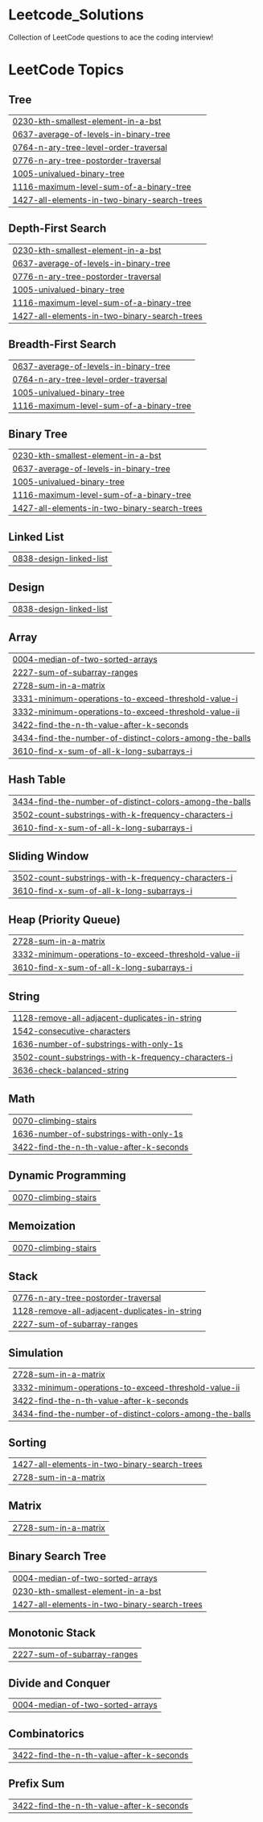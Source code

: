 # Leetcode_Solutions
Collection of LeetCode questions to ace the coding interview! 

<!---LeetCode Topics Start-->
# LeetCode Topics
## Tree
|  |
| ------- |
| [0230-kth-smallest-element-in-a-bst](https://github.com/TARAK0506/LEETCODE/tree/master/0230-kth-smallest-element-in-a-bst) |
| [0637-average-of-levels-in-binary-tree](https://github.com/TARAK0506/LEETCODE/tree/master/0637-average-of-levels-in-binary-tree) |
| [0764-n-ary-tree-level-order-traversal](https://github.com/TARAK0506/LEETCODE/tree/master/0764-n-ary-tree-level-order-traversal) |
| [0776-n-ary-tree-postorder-traversal](https://github.com/TARAK0506/LEETCODE/tree/master/0776-n-ary-tree-postorder-traversal) |
| [1005-univalued-binary-tree](https://github.com/TARAK0506/LEETCODE/tree/master/1005-univalued-binary-tree) |
| [1116-maximum-level-sum-of-a-binary-tree](https://github.com/TARAK0506/LEETCODE/tree/master/1116-maximum-level-sum-of-a-binary-tree) |
| [1427-all-elements-in-two-binary-search-trees](https://github.com/TARAK0506/LEETCODE/tree/master/1427-all-elements-in-two-binary-search-trees) |
## Depth-First Search
|  |
| ------- |
| [0230-kth-smallest-element-in-a-bst](https://github.com/TARAK0506/LEETCODE/tree/master/0230-kth-smallest-element-in-a-bst) |
| [0637-average-of-levels-in-binary-tree](https://github.com/TARAK0506/LEETCODE/tree/master/0637-average-of-levels-in-binary-tree) |
| [0776-n-ary-tree-postorder-traversal](https://github.com/TARAK0506/LEETCODE/tree/master/0776-n-ary-tree-postorder-traversal) |
| [1005-univalued-binary-tree](https://github.com/TARAK0506/LEETCODE/tree/master/1005-univalued-binary-tree) |
| [1116-maximum-level-sum-of-a-binary-tree](https://github.com/TARAK0506/LEETCODE/tree/master/1116-maximum-level-sum-of-a-binary-tree) |
| [1427-all-elements-in-two-binary-search-trees](https://github.com/TARAK0506/LEETCODE/tree/master/1427-all-elements-in-two-binary-search-trees) |
## Breadth-First Search
|  |
| ------- |
| [0637-average-of-levels-in-binary-tree](https://github.com/TARAK0506/LEETCODE/tree/master/0637-average-of-levels-in-binary-tree) |
| [0764-n-ary-tree-level-order-traversal](https://github.com/TARAK0506/LEETCODE/tree/master/0764-n-ary-tree-level-order-traversal) |
| [1005-univalued-binary-tree](https://github.com/TARAK0506/LEETCODE/tree/master/1005-univalued-binary-tree) |
| [1116-maximum-level-sum-of-a-binary-tree](https://github.com/TARAK0506/LEETCODE/tree/master/1116-maximum-level-sum-of-a-binary-tree) |
## Binary Tree
|  |
| ------- |
| [0230-kth-smallest-element-in-a-bst](https://github.com/TARAK0506/LEETCODE/tree/master/0230-kth-smallest-element-in-a-bst) |
| [0637-average-of-levels-in-binary-tree](https://github.com/TARAK0506/LEETCODE/tree/master/0637-average-of-levels-in-binary-tree) |
| [1005-univalued-binary-tree](https://github.com/TARAK0506/LEETCODE/tree/master/1005-univalued-binary-tree) |
| [1116-maximum-level-sum-of-a-binary-tree](https://github.com/TARAK0506/LEETCODE/tree/master/1116-maximum-level-sum-of-a-binary-tree) |
| [1427-all-elements-in-two-binary-search-trees](https://github.com/TARAK0506/LEETCODE/tree/master/1427-all-elements-in-two-binary-search-trees) |
## Linked List
|  |
| ------- |
| [0838-design-linked-list](https://github.com/TARAK0506/LEETCODE/tree/master/0838-design-linked-list) |
## Design
|  |
| ------- |
| [0838-design-linked-list](https://github.com/TARAK0506/LEETCODE/tree/master/0838-design-linked-list) |
## Array
|  |
| ------- |
| [0004-median-of-two-sorted-arrays](https://github.com/TARAK0506/LEETCODE/tree/master/0004-median-of-two-sorted-arrays) |
| [2227-sum-of-subarray-ranges](https://github.com/TARAK0506/LEETCODE/tree/master/2227-sum-of-subarray-ranges) |
| [2728-sum-in-a-matrix](https://github.com/TARAK0506/LEETCODE/tree/master/2728-sum-in-a-matrix) |
| [3331-minimum-operations-to-exceed-threshold-value-i](https://github.com/TARAK0506/LEETCODE/tree/master/3331-minimum-operations-to-exceed-threshold-value-i) |
| [3332-minimum-operations-to-exceed-threshold-value-ii](https://github.com/TARAK0506/LEETCODE/tree/master/3332-minimum-operations-to-exceed-threshold-value-ii) |
| [3422-find-the-n-th-value-after-k-seconds](https://github.com/TARAK0506/LEETCODE/tree/master/3422-find-the-n-th-value-after-k-seconds) |
| [3434-find-the-number-of-distinct-colors-among-the-balls](https://github.com/TARAK0506/LEETCODE/tree/master/3434-find-the-number-of-distinct-colors-among-the-balls) |
| [3610-find-x-sum-of-all-k-long-subarrays-i](https://github.com/TARAK0506/LEETCODE/tree/master/3610-find-x-sum-of-all-k-long-subarrays-i) |
## Hash Table
|  |
| ------- |
| [3434-find-the-number-of-distinct-colors-among-the-balls](https://github.com/TARAK0506/LEETCODE/tree/master/3434-find-the-number-of-distinct-colors-among-the-balls) |
| [3502-count-substrings-with-k-frequency-characters-i](https://github.com/TARAK0506/LEETCODE/tree/master/3502-count-substrings-with-k-frequency-characters-i) |
| [3610-find-x-sum-of-all-k-long-subarrays-i](https://github.com/TARAK0506/LEETCODE/tree/master/3610-find-x-sum-of-all-k-long-subarrays-i) |
## Sliding Window
|  |
| ------- |
| [3502-count-substrings-with-k-frequency-characters-i](https://github.com/TARAK0506/LEETCODE/tree/master/3502-count-substrings-with-k-frequency-characters-i) |
| [3610-find-x-sum-of-all-k-long-subarrays-i](https://github.com/TARAK0506/LEETCODE/tree/master/3610-find-x-sum-of-all-k-long-subarrays-i) |
## Heap (Priority Queue)
|  |
| ------- |
| [2728-sum-in-a-matrix](https://github.com/TARAK0506/LEETCODE/tree/master/2728-sum-in-a-matrix) |
| [3332-minimum-operations-to-exceed-threshold-value-ii](https://github.com/TARAK0506/LEETCODE/tree/master/3332-minimum-operations-to-exceed-threshold-value-ii) |
| [3610-find-x-sum-of-all-k-long-subarrays-i](https://github.com/TARAK0506/LEETCODE/tree/master/3610-find-x-sum-of-all-k-long-subarrays-i) |
## String
|  |
| ------- |
| [1128-remove-all-adjacent-duplicates-in-string](https://github.com/TARAK0506/LEETCODE/tree/master/1128-remove-all-adjacent-duplicates-in-string) |
| [1542-consecutive-characters](https://github.com/TARAK0506/LEETCODE/tree/master/1542-consecutive-characters) |
| [1636-number-of-substrings-with-only-1s](https://github.com/TARAK0506/LEETCODE/tree/master/1636-number-of-substrings-with-only-1s) |
| [3502-count-substrings-with-k-frequency-characters-i](https://github.com/TARAK0506/LEETCODE/tree/master/3502-count-substrings-with-k-frequency-characters-i) |
| [3636-check-balanced-string](https://github.com/TARAK0506/LEETCODE/tree/master/3636-check-balanced-string) |
## Math
|  |
| ------- |
| [0070-climbing-stairs](https://github.com/TARAK0506/LEETCODE/tree/master/0070-climbing-stairs) |
| [1636-number-of-substrings-with-only-1s](https://github.com/TARAK0506/LEETCODE/tree/master/1636-number-of-substrings-with-only-1s) |
| [3422-find-the-n-th-value-after-k-seconds](https://github.com/TARAK0506/LEETCODE/tree/master/3422-find-the-n-th-value-after-k-seconds) |
## Dynamic Programming
|  |
| ------- |
| [0070-climbing-stairs](https://github.com/TARAK0506/LEETCODE/tree/master/0070-climbing-stairs) |
## Memoization
|  |
| ------- |
| [0070-climbing-stairs](https://github.com/TARAK0506/LEETCODE/tree/master/0070-climbing-stairs) |
## Stack
|  |
| ------- |
| [0776-n-ary-tree-postorder-traversal](https://github.com/TARAK0506/LEETCODE/tree/master/0776-n-ary-tree-postorder-traversal) |
| [1128-remove-all-adjacent-duplicates-in-string](https://github.com/TARAK0506/LEETCODE/tree/master/1128-remove-all-adjacent-duplicates-in-string) |
| [2227-sum-of-subarray-ranges](https://github.com/TARAK0506/LEETCODE/tree/master/2227-sum-of-subarray-ranges) |
## Simulation
|  |
| ------- |
| [2728-sum-in-a-matrix](https://github.com/TARAK0506/LEETCODE/tree/master/2728-sum-in-a-matrix) |
| [3332-minimum-operations-to-exceed-threshold-value-ii](https://github.com/TARAK0506/LEETCODE/tree/master/3332-minimum-operations-to-exceed-threshold-value-ii) |
| [3422-find-the-n-th-value-after-k-seconds](https://github.com/TARAK0506/LEETCODE/tree/master/3422-find-the-n-th-value-after-k-seconds) |
| [3434-find-the-number-of-distinct-colors-among-the-balls](https://github.com/TARAK0506/LEETCODE/tree/master/3434-find-the-number-of-distinct-colors-among-the-balls) |
## Sorting
|  |
| ------- |
| [1427-all-elements-in-two-binary-search-trees](https://github.com/TARAK0506/LEETCODE/tree/master/1427-all-elements-in-two-binary-search-trees) |
| [2728-sum-in-a-matrix](https://github.com/TARAK0506/LEETCODE/tree/master/2728-sum-in-a-matrix) |
## Matrix
|  |
| ------- |
| [2728-sum-in-a-matrix](https://github.com/TARAK0506/LEETCODE/tree/master/2728-sum-in-a-matrix) |
## Binary Search Tree
|  |
| ------- |
| [0004-median-of-two-sorted-arrays](https://github.com/TARAK0506/LEETCODE/tree/master/0004-median-of-two-sorted-arrays) |
| [0230-kth-smallest-element-in-a-bst](https://github.com/TARAK0506/LEETCODE/tree/master/0230-kth-smallest-element-in-a-bst) |
| [1427-all-elements-in-two-binary-search-trees](https://github.com/TARAK0506/LEETCODE/tree/master/1427-all-elements-in-two-binary-search-trees) |
## Monotonic Stack
|  |
| ------- |
| [2227-sum-of-subarray-ranges](https://github.com/TARAK0506/LEETCODE/tree/master/2227-sum-of-subarray-ranges) |
## Divide and Conquer
|  |
| ------- |
| [0004-median-of-two-sorted-arrays](https://github.com/TARAK0506/LEETCODE/tree/master/0004-median-of-two-sorted-arrays) |
## Combinatorics
|  |
| ------- |
| [3422-find-the-n-th-value-after-k-seconds](https://github.com/TARAK0506/LEETCODE/tree/master/3422-find-the-n-th-value-after-k-seconds) |
## Prefix Sum
|  |
| ------- |
| [3422-find-the-n-th-value-after-k-seconds](https://github.com/TARAK0506/LEETCODE/tree/master/3422-find-the-n-th-value-after-k-seconds) |
<!---LeetCode Topics End-->